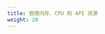 ```yaml
---
title: 管理内存、CPU 和 API 资源
weight: 20
---
```


<!--
---
title: Manage Memory, CPU, and API Resources
weight: 20
---
-->

